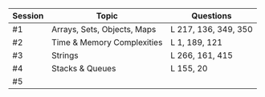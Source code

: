 | Session | Topic                       | Questions            |
| ------- | --------------------------- | -------------------- |
| #1      | Arrays, Sets, Objects, Maps | L 217, 136, 349, 350 |
| #2      | Time & Memory Complexities  | L 1, 189, 121        |
| #3      | Strings                     | L 266, 161, 415      |
| #4      | Stacks & Queues             | L 155, 20            |
| #5      |                             |                      |
